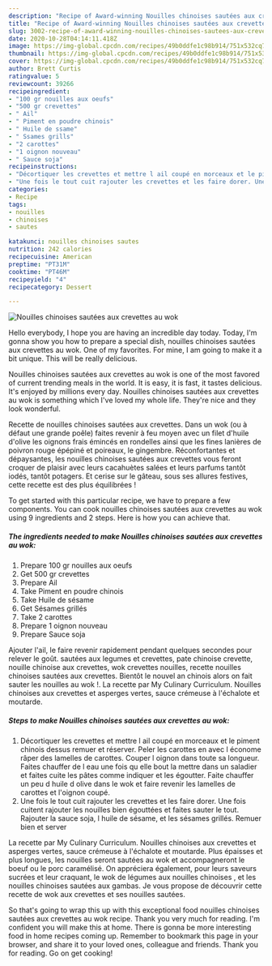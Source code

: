 ```yaml
---
description: "Recipe of Award-winning Nouilles chinoises sautées aux crevettes au wok"
title: "Recipe of Award-winning Nouilles chinoises sautées aux crevettes au wok"
slug: 3002-recipe-of-award-winning-nouilles-chinoises-sautees-aux-crevettes-au-wok
date: 2020-10-28T04:14:11.418Z
image: https://img-global.cpcdn.com/recipes/49b0ddfe1c98b914/751x532cq70/nouilles-chinoises-sautees-aux-crevettes-au-wok-photo-principale-de-la-recette.jpg
thumbnail: https://img-global.cpcdn.com/recipes/49b0ddfe1c98b914/751x532cq70/nouilles-chinoises-sautees-aux-crevettes-au-wok-photo-principale-de-la-recette.jpg
cover: https://img-global.cpcdn.com/recipes/49b0ddfe1c98b914/751x532cq70/nouilles-chinoises-sautees-aux-crevettes-au-wok-photo-principale-de-la-recette.jpg
author: Brett Curtis
ratingvalue: 5
reviewcount: 39266
recipeingredient:
- "100 gr nouilles aux oeufs"
- "500 gr crevettes"
- " Ail"
- " Piment en poudre chinois"
- " Huile de ssame"
- " Ssames grills"
- "2 carottes"
- "1 oignon nouveau"
- " Sauce soja"
recipeinstructions:
- "Décortiquer les crevettes et mettre l ail coupé en morceaux et le piment chinois dessus remuer et réserver. Peler les carottes en avec l économe râper des lamelles de carottes. Couper l oignon dans toute sa longueur. Faites chauffer de l eau une fois qu elle bout la mettre dans un saladier et faites cuite les pâtes comme indiquer et les égoutter. Faite chauffer un peu d huile d olive dans le wok et faire revenir les lamelles de carottes et l&#39;oignon coupé."
- "Une fois le tout cuit rajouter les crevettes et les faire dorer. Une fois cuitent rajouter les nouilles bien égouttées et faites sauter le tout. Rajouter la sauce soja, l huile de sésame, et les sésames grillés. Remuer bien et server"
categories:
- Recipe
tags:
- nouilles
- chinoises
- sautes

katakunci: nouilles chinoises sautes 
nutrition: 242 calories
recipecuisine: American
preptime: "PT31M"
cooktime: "PT46M"
recipeyield: "4"
recipecategory: Dessert

---
```



![Nouilles chinoises sautées aux crevettes au wok](https://img-global.cpcdn.com/recipes/49b0ddfe1c98b914/751x532cq70/nouilles-chinoises-sautees-aux-crevettes-au-wok-photo-principale-de-la-recette.jpg)

Hello everybody, I hope you are having an incredible day today. Today, I'm gonna show you how to prepare a special dish, nouilles chinoises sautées aux crevettes au wok. One of my favorites. For mine, I am going to make it a bit unique. This will be really delicious.

Nouilles chinoises sautées aux crevettes au wok is one of the most favored of current trending meals in the world. It is easy, it is fast, it tastes delicious. It's enjoyed by millions every day. Nouilles chinoises sautées aux crevettes au wok is something which I've loved my whole life. They're nice and they look wonderful.

Recette de nouilles chinoises sautées aux crevettes. Dans un wok (ou à défaut une grande poêle) faites revenir à feu moyen avec un filet d&#39;huile d&#39;olive les oignons frais émincés en rondelles ainsi que les fines lanières de poivron rouge épépiné et poireaux, le gingembre. Réconfortantes et dépaysantes, les nouilles chinoises sautées aux crevettes vous feront croquer de plaisir avec leurs cacahuètes salées et leurs parfums tantôt iodés, tantôt potagers. Et cerise sur le gâteau, sous ses allures festives, cette recette est des plus équilibrées !


To get started with this particular recipe, we have to prepare a few components. You can cook nouilles chinoises sautées aux crevettes au wok using 9 ingredients and 2 steps. Here is how you can achieve that.

<!--inarticleads1-->

##### The ingredients needed to make Nouilles chinoises sautées aux crevettes au wok:

1. Prepare 100 gr nouilles aux oeufs
1. Get 500 gr crevettes
1. Prepare  Ail
1. Take  Piment en poudre chinois
1. Take  Huile de sésame
1. Get  Sésames grillés
1. Take 2 carottes
1. Prepare 1 oignon nouveau
1. Prepare  Sauce soja


Ajouter l&#39;ail, le faire revenir rapidement pendant quelques secondes pour relever le goût. sautées aux legumes et crevettes, pate chinoise crevette, nouille chinoise aux crevettes, wok crevettes nouilles, recette nouilles chinoises sautées aux crevettes. Bientôt le nouvel an chinois alors on fait sauter les nouilles au wok !. La recette par My Culinary Curriculum. Nouilles chinoises aux crevettes et asperges vertes, sauce crémeuse à l&#39;échalote et moutarde. 

<!--inarticleads2-->

##### Steps to make Nouilles chinoises sautées aux crevettes au wok:

1. Décortiquer les crevettes et mettre l ail coupé en morceaux et le piment chinois dessus remuer et réserver. Peler les carottes en avec l économe râper des lamelles de carottes. Couper l oignon dans toute sa longueur. Faites chauffer de l eau une fois qu elle bout la mettre dans un saladier et faites cuite les pâtes comme indiquer et les égoutter. Faite chauffer un peu d huile d olive dans le wok et faire revenir les lamelles de carottes et l&#39;oignon coupé.
1. Une fois le tout cuit rajouter les crevettes et les faire dorer. Une fois cuitent rajouter les nouilles bien égouttées et faites sauter le tout. Rajouter la sauce soja, l huile de sésame, et les sésames grillés. Remuer bien et server


La recette par My Culinary Curriculum. Nouilles chinoises aux crevettes et asperges vertes, sauce crémeuse à l&#39;échalote et moutarde. Plus épaisses et plus longues, les nouilles seront sautées au wok et accompagneront le boeuf ou le porc caramélisé. On appréciera également, pour leurs saveurs sucrées et leur craquant, le wok de légumes aux nouilles chinoises , et les nouilles chinoises sautées aux gambas. Je vous propose de découvrir cette recette de wok aux crevettes et ses nouilles sautées. 

So that's going to wrap this up with this exceptional food nouilles chinoises sautées aux crevettes au wok recipe. Thank you very much for reading. I'm confident you will make this at home. There is gonna be more interesting food in home recipes coming up. Remember to bookmark this page in your browser, and share it to your loved ones, colleague and friends. Thank you for reading. Go on get cooking!
